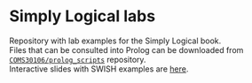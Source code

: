 # Simply Logical labs #
Repository with lab examples for the Simply Logical book.  
Files that can be consulted into Prolog can be downloaded from [`COMS30106/prolog_scripts`](https://github.com/COMS30106/prolog_scripts) repository.  
Interactive slides with SWISH examples are [here](https://labs.simply-logical.space).
